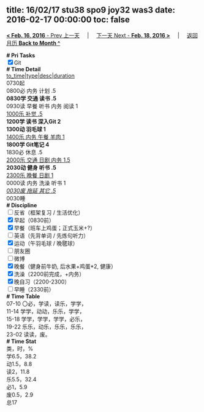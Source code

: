 title: 16/02/17 stu38 spo9 joy32 was3
date: 2016-02-17 00:00:00
toc: false
---
[**< Feb. 16, 2016** - Prev 上一天](/lifelogs/2016/02/d16.html) &nbsp; &nbsp; | &nbsp; &nbsp; [下一天 Next - **Feb. 18, 2016 >**](/lifelogs/2016/02/d18.html) &nbsp; &nbsp; |  &nbsp; &nbsp; [返回月历 **Back to Month ^**](/lifelogs/2016/02/index.html)
<br/><div><b># Pri Tasks</b></div><div><input checked="true" type="checkbox"/>Git</div><div><b># Time Detail</b></div><div><u>to_time|type|desc|duration</u></div><div>0730起</div><div>0800必 内务 计划 .5</div><div><b>0830学 交通 读书 .5</b></div><div>0930读 早餐 听书 内务 阅读 1</div><div><u>1000乐 补觉 .5</u></div><div><b>1200学 读书 深入Git 2</b></div><div><b>1300动 羽毛球 1</b></div><div><u>1400乐 内务 午餐 羊肉 1</u></div><div><b>1800学 Git笔记 4</b></div><div>1830必 休息 .5</div><div><u>2000乐 交通 日剧 内务 1.5</u></div><div><b>2030动 健身 听书 .5</b></div><div><u>2300乐 晚餐 日剧 1</u></div><div>0000读 内务 洗澡 听书 1</div><div><u><i>0030废 拖延 其它 .5</i></u></div><div>0030睡</div><div><b># Discipline</b></div><div><input type="checkbox"/>反省（框架复习 / 生活优化）</div><div><input checked="true" type="checkbox"/>早起（0830前）</div><div><input checked="true" type="checkbox"/>早餐（班车上鸡蛋；正式玉米+?）</div><div><input type="checkbox"/>英语（先背单词 / 先炼句听力）</div><div><input checked="true" type="checkbox"/>运动（午羽毛球 / 晚毽球）</div><div><input type="checkbox"/>朋友圈</div><div><input type="checkbox"/>微博</div><div><input checked="true" type="checkbox"/>晚餐（健身前牛奶, 后水果+鸡蛋*2, 健康）</div><div><input checked="true" type="checkbox"/>洗澡（2200前完成，+内务）</div><div><input checked="true" type="checkbox"/>晚自习（2200-2300）</div><div><input type="checkbox"/>早睡（2330前）</div><div><b># Time Table</b></div><div>07-10 〇必，学读，读乐，学学，</div><div>11-14 学学，动动，乐乐，学学，</div><div>15-18 学学，学学，学学，必乐，</div><div>19-22 乐乐，动乐，乐乐，乐乐，</div><div>23-02 读读，废。</div><div><b># Time Stat</b></div><div>类，时，%</div><div>学6.5，38.2</div><div>动1.5，8.8</div><div>读2，11.8</div><div>乐5.5，32.4</div><div>必1，5.9</div><div>废0.5，2.9</div><div>总17</div>